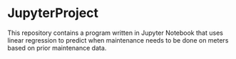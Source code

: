 # JupyterProject

This repository contains a program written in Jupyter Notebook that uses linear regression to predict when maintenance needs to be done on meters based on prior maintenance data.
